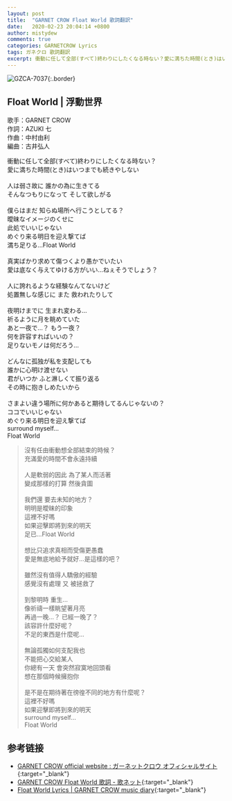```yaml
---
layout: post
title:  "GARNET CROW Float World 歌詞翻訳"
date:   2020-02-23 20:04:14 +0800
author: mistydew
comments: true
categories: GARNETCROW Lyrics
tags: ガネクロ 歌詞翻訳
excerpt: 衝動に任して全部(すべて)終わりにしたくなる時ない？愛に満ちた時間(とき)はいつまでも続きやしない。
---
```

![GZCA-7037](https://raw.githubusercontent.com/mistydew/gc2/master/cover/single/GZCA-7037.jpg){:.border}

## Float World | 浮動世界

歌手：GARNET CROW<br>
作詞：AZUKI 七<br>
作曲：中村由利<br>
編曲：古井弘人

<div class="lyric-original">
<p>
衝動に任して全部(すべて)終わりにしたくなる時ない？<br>
愛に満ちた時間(とき)はいつまでも続きやしない<br>
<br>
人は弱さ故に 誰かの為に生きてる<br>
そんなつもりになって そして欲しがる<br>
<br
>僕らはまだ 知らぬ場所へ行こうとしてる？<br>
曖昧なイメージのくせに<br>
此処でいいじゃない<br>
めぐり来る明日を迎え撃てば<br>
満ち足りる…Float World<br>
<br>
真実ばかり求めて傷つくより愚かでいたい<br>
愛は底なく与えてゆける方がいい…ねぇそうでしょう？<br>
<br>
人に誇れるような経験なんてないけど<br>
処置無しな感じに また 救われたりして<br>
<br>
夜明けまでに 生まれ変わる…<br>
祈るように月を眺めていた<br>
あと一夜で…？ もう一夜？<br>
何を許容すればいいの？<br>
足りないモノは何だろう…<br>
<br>
どんなに孤独が私を支配しても<br>
誰かに心明け渡せない<br>
君がいつか ふと淋しくて振り返る<br>
その時に抱きしめたいから<br>
<br>
さまよい違う場所に何かあると期待してるんじゃないの？<br>
ココでいいじゃない<br>
めぐり来る明日を迎え撃てば<br>
surround myself...<br>
Float World
</p>
</div>

<div class="lyric-translation">
<blockquote>
沒有任由衝動想全部結束的時候？<br>
充滿愛的時間不會永遠持續<br>
<br>
人是軟弱的因此 為了某人而活著<br>
變成那樣的打算 然後貪圖<br>
<br>
我們還 要去未知的地方？<br>
明明是曖昧的印象<br>
這裡不好嗎<br>
如果迎擊即將到來的明天<br>
足已...Float World<br>
<br>
想比只追求真相而受傷更愚蠢<br>
愛是無底地給予就好...是這樣的吧？<br>
<br>
雖然沒有值得人驕傲的經驗<br>
感覺沒有處理 又 被拯救了<br>
<br>
到黎明時 重生...<br>
像祈禱一樣眺望著月亮<br>
再過一晚...？ 已經一晚了？<br>
該容許什麼好呢？<br>
不足的東西是什麼呢...<br>
<br>
無論孤獨如何支配我也<br>
不能把心交給某人<br>
你總有一天 會突然寂寞地回頭看<br>
想在那個時候擁抱你<br>
<br>
是不是在期待著在徬徨不同的地方有什麼呢？<br>
這裡不好嗎<br>
如果迎擊即將到來的明天<br>
surround myself...<br>
Float World
</blockquote>
</div>

## 参考链接

* [GARNET CROW official website : ガーネットクロウ オフィシャルサイト](http://www.garnetcrow.com){:target="_blank"}
* [GARNET CROW Float World 歌詞 - 歌ネット](https://www.uta-net.com/song/59991){:target="_blank"}
* [Float World Lyrics \| GARNET CROW music diary](https://mistydew.github.io/gc/lyrics/original/Float%20World.html){:target="_blank"}
